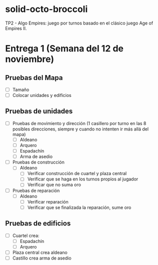 # solid-octo-broccoli
TP2 - Algo Empires: juego por turnos basado en el clásico juego Age of Empires II.

# Entrega 1 (Semana del 12 de noviembre)

## Pruebas del Mapa
- [ ] Tamaño
- [ ] Colocar unidades y edificios

## Pruebas de unidades
- [ ] Pruebas de movimiento y dirección (1 casillero por turno en las 8 posibles direcciones, siempre y cuando no intenten ir más allá del mapa)
  - [ ] Aldeano
  - [ ] Arquero
  - [ ] Espadachín
  - [ ] Arma de asedio
- [ ] Pruebas de construcción
  - [ ] Aldeano
    - [ ] Verificar construcción de cuartel y plaza central
    - [ ] Verificar que se haga en los turnos propios al jugador
    - [ ] Verificar que no suma oro
- [ ] Pruebas de reparación
  - [ ] Aldeano
    - [ ] Verificar reparación
    - [ ] Verificar que se finalizada la reparación, sume oro
    
## Pruebas de edificios
- [ ] Cuartel crea:
  - [ ] Espadachín
  - [ ] Arquero
- [ ] Plaza central crea aldeano
- [ ] Castillo crea arma de asedio
